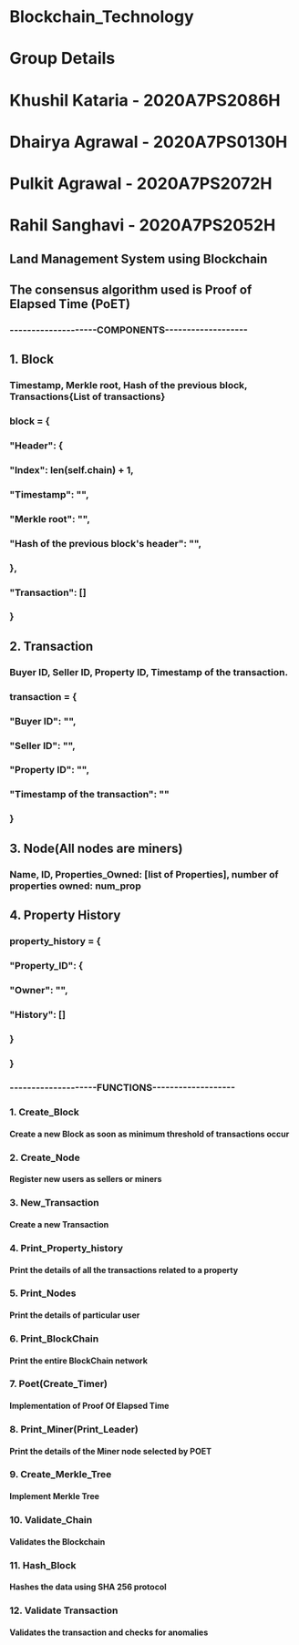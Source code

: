 # Blockchain_Technology


# Group Details
# Khushil Kataria - 2020A7PS2086H
# Dhairya Agrawal - 2020A7PS0130H
# Pulkit Agrawal - 2020A7PS2072H
# Rahil Sanghavi - 2020A7PS2052H



## Land Management System using Blockchain
## The consensus algorithm used is Proof of Elapsed Time (PoET)

### --------------------COMPONENTS-------------------
## 1. Block
### Timestamp, Merkle root, Hash of the previous block, Transactions{List of transactions}
### block = {
###     "Header": {
###         "Index": len(self.chain) + 1,
###         "Timestamp": "",
###         "Merkle root": "",
###         "Hash of the previous block's header": "",
###     },
###     "Transaction": []
### }
###
## 2. Transaction
### Buyer ID, Seller ID, Property ID, Timestamp of the transaction.
### transaction = {
###     "Buyer ID": "",
###     "Seller ID": "",
###     "Property ID": "",
###     "Timestamp of the transaction": ""
### }
###
## 3. Node(All nodes are miners)
### Name, ID, Properties_Owned: [list of Properties], number of properties owned: num_prop
###
## 4. Property History
### property_history = {
###     "Property_ID": {
###         "Owner": "",
###         "History": []
###     }
### }

### --------------------FUNCTIONS-------------------
### 1. Create_Block
#### Create a new Block as soon as minimum threshold of transactions occur
### 2. Create_Node
#### Register new users as sellers or miners
### 3. New_Transaction
#### Create a new Transaction
### 4. Print_Property_history
#### Print the details of all the transactions related to a property
### 5. Print_Nodes
#### Print the details of particular user
### 6. Print_BlockChain
#### Print the entire BlockChain network
### 7. Poet(Create_Timer)
#### Implementation of Proof Of Elapsed Time
### 8. Print_Miner(Print_Leader)
#### Print the details of the Miner node selected by POET 
### 9. Create_Merkle_Tree
#### Implement Merkle Tree
### 10. Validate_Chain
#### Validates the Blockchain
### 11. Hash_Block
#### Hashes the data using SHA 256 protocol
### 12. Validate Transaction
#### Validates the transaction and checks for anomalies


